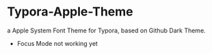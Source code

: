 # Typora-Apple-Theme
a Apple System Font Theme for Typora, based on Github Dark Theme.

- Focus Mode not working yet
